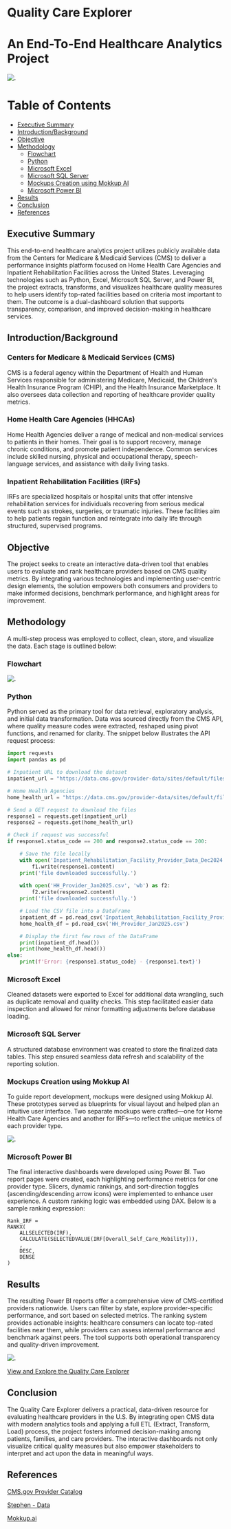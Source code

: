 # Quality Care Explorer
# An End-To-End Healthcare Analytics Project
![.](assets/images/QCE3.png)

# Table of Contents

- [Executive Summary](#executive-summary)
- [Introduction/Background](#introductionbackground)
- [Objective](#objective)
- [Methodology](#methodology)
  - [Flowchart](#flowchart)
  - [Python](#python)
  - [Microsoft Excel](#microsoft-excel)
  - [Microsoft SQL Server](#microsoft-sql-server)
  - [Mockups Creation using Mokkup AI](#mockups-creation-using-mokkup-ai)
  - [Microsoft Power BI](#microsoft-power-bi)
- [Results](#results)
- [Conclusion](#conclusion)
- [References](#references)

## Executive Summary
This end-to-end healthcare analytics project utilizes publicly available data from the Centers for Medicare & Medicaid Services (CMS) to deliver a performance insights platform focused on Home Health Care Agencies and Inpatient Rehabilitation Facilities across the United States. Leveraging technologies such as Python, Excel, Microsoft SQL Server, and Power BI, the project extracts, transforms, and visualizes healthcare quality measures to help users identify top-rated facilities based on criteria most important to them. The outcome is a dual-dashboard solution that supports transparency, comparison, and improved decision-making in healthcare services.

## Introduction/Background
### Centers for Medicare & Medicaid Services (CMS)
CMS is a federal agency within the Department of Health and Human Services responsible for administering Medicare, Medicaid, the Children's Health Insurance Program (CHIP), and the Health Insurance Marketplace. It also oversees data collection and reporting of healthcare provider quality metrics.
### Home Health Care Agencies (HHCAs)
Home Health Agencies deliver a range of medical and non-medical services to patients in their homes. Their goal is to support recovery, manage chronic conditions, and promote patient independence. Common services include skilled nursing, physical and occupational therapy, speech-language services, and assistance with daily living tasks.
### Inpatient Rehabilitation Facilities (IRFs)
IRFs are specialized hospitals or hospital units that offer intensive rehabilitation services for individuals recovering from serious medical events such as strokes, surgeries, or traumatic injuries. These facilities aim to help patients regain function and reintegrate into daily life through structured, supervised programs.

## Objective
The project seeks to create an interactive data-driven tool that enables users to evaluate and rank healthcare providers based on CMS quality metrics. By integrating various technologies and implementing user-centric design elements, the solution empowers both consumers and providers to make informed decisions, benchmark performance, and highlight areas for improvement.

## Methodology
A multi-step process was employed to collect, clean, store, and visualize the data. Each stage is outlined below:

### Flowchart
![.](assets/images/QCE_Flowchart.png)

### Python
Python served as the primary tool for data retrieval, exploratory analysis, and initial data transformation. Data was sourced directly from the CMS API, where quality measure codes were extracted, reshaped using pivot functions, and renamed for clarity. The snippet below illustrates the API request process:
```python
import requests
import pandas as pd

# Inpatient URL to download the dataset
inpatient_url = "https://data.cms.gov/provider-data/sites/default/files/resources/338f3022b522e13b6eb3c771aec03389_1733414708/Inpatient_Rehabilitation_Facility-Provider_Data_Dec2024.csv"

# Home Health Agencies
home_health_url = "https://data.cms.gov/provider-data/sites/default/files/resources/b1df2daa86922407689549b515d4635d_1733947506/HH_Provider_Jan2025.csv"

# Send a GET request to download the files
response1 = requests.get(inpatient_url)
response2 = requests.get(home_health_url)

# Check if request was successful
if response1.status_code == 200 and response2.status_code == 200:

    # Save the file locally
    with open('Inpatient_Rehabilitation_Facility_Provider_Data_Dec2024.csv', 'wb') as f1:
        f1.write(response1.content)
    print('file downloaded successfully.')
    
    with open('HH_Provider_Jan2025.csv', 'wb') as f2:
        f2.write(response2.content)
    print('file downloaded successfully.')

    # Load the CSV file into a DataFrame
    inpatient_df = pd.read_csv('Inpatient_Rehabilitation_Facility_Provider_Data_Dec2024.csv')
    home_health_df = pd.read_csv('HH_Provider_Jan2025.csv')

    # Display the first few rows of the DataFrame
    print(inpatient_df.head())
    print(home_health_df.head())
else:
    print(f'Error: {response1.status_code} - {response1.text}')
```

### Microsoft Excel
Cleaned datasets were exported to Excel for additional data wrangling, such as duplicate removal and quality checks. This step facilitated easier data inspection and allowed for minor formatting adjustments before database loading.

### Microsoft SQL Server
A structured database environment was created to store the finalized data tables. This step ensured seamless data refresh and scalability of the reporting solution.

### Mockups Creation using Mokkup AI
To guide report development, mockups were designed using Mokkup AI. These prototypes served as blueprints for visual layout and helped plan an intuitive user interface. Two separate mockups were crafted—one for Home Health Care Agencies and another for IRFs—to reflect the unique metrics of each provider type.

![.](assets/images/QCE_Mockups.png)

### Microsoft Power BI
The final interactive dashboards were developed using Power BI. Two report pages were created, each highlighting performance metrics for one provider type. Slicers, dynamic rankings, and sort-direction toggles (ascending/descending arrow icons) were implemented to enhance user experience. A custom ranking logic was embedded using DAX. Below is a sample ranking expression:
```powerbi
Rank_IRF = 
RANKX(
    ALLSELECTED(IRF),
    CALCULATE(SELECTEDVALUE(IRF[Overall_Self_Care_Mobility])),
    ,
    DESC,
    DENSE
)
```
## Results
The resulting Power BI reports offer a comprehensive view of CMS-certified providers nationwide. Users can filter by state, explore provider-specific performance, and sort based on selected metrics. The ranking system provides actionable insights: healthcare consumers can locate top-rated facilities near them, while providers can assess internal performance and benchmark against peers. The tool supports both operational transparency and quality-driven improvement.

![.](assets/images/QCE_Reports.png)

[View and Explore the Quality Care Explorer](https://app.powerbi.com/view?r=eyJrIjoiNmI4YzcxYmYtOGU4Ni00Yjk4LTg2NzAtZTRlNmY0NWIzYzllIiwidCI6ImJjNDg4ZDAzLTUwNGYtNGZjMy1iOTFmLTM0YjJmNjc0ZWQyZiIsImMiOjN9)

## Conclusion
The Quality Care Explorer delivers a practical, data-driven resource for evaluating healthcare providers in the U.S. By integrating open CMS data with modern analytics tools and applying a full ETL (Extract, Transform, Load) process, the project fosters informed decision-making among patients, families, and care providers. The interactive dashboards not only visualize critical quality measures but also empower stakeholders to interpret and act upon the data in meaningful ways.

## References
[CMS.gov Provider Catalog](https://data.cms.gov/provider-data/)

[Stephen - Data](https://www.youtube.com/watch?v=mm_sN-Elplg&t=8895s)

[Mokkup.ai](https://app.mokkup.ai/)




